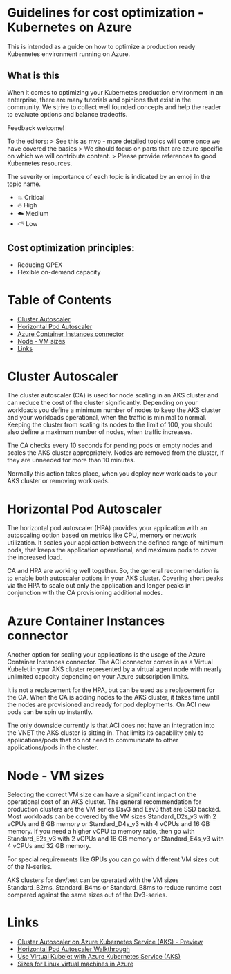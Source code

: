 # Guidelines for cost optimization - Kubernetes on Azure

This is intended as a guide on how to optimize a production ready Kubernetes environment running on Azure.

## What is this

When it comes to optimizing your Kubernetes production environment in an enterprise, there are many tutorials and opinions that exist in the community.
We strive to collect well founded concepts and help the reader to evaluate options and balance tradeoffs.

Feedback welcome!

To the editors:
    > See this as mvp - more detailed topics will come once we have covered the basics
    > We should focus on parts that are azure specific on which we will contribute content.
    > Please provide references to good Kubernetes resources.

The severity or importance of each topic is indicated by an emoji in the topic name.

* :boom: Critical
* :fire: High
* :cloud: Medium
* :partly_sunny: Low

## Cost optimization principles:

* Reducing OPEX
* Flexible on-demand capacity

Table of Contents
=================

* [Cluster Autoscaler](#cluster-autoscaler)
* [Horizontal Pod Autoscaler](#horizontal-pod-autoscaler)
* [Azure Container Instances connector](#azure-container-instances-connector)
* [Node - VM sizes](#node---vm-sizes)
* [Links](#links)

Cluster Autoscaler
=================

The cluster autoscaler (CA) is used for node scaling in an AKS cluster and can reduce the cost of the cluster significantly. Depending on your workloads you define a minimum number of nodes to keep the AKS cluster and your workloads operational, when the traffic is minimal to normal. Keeping the cluster from scaling its nodes to the limit of 100, you should also define a maximum number of nodes, when traffic increases.

The CA checks every 10 seconds for pending pods or empty nodes and scales the AKS cluster appropriately. Nodes are removed from the cluster, if they are unneeded for more than 10 minutes.

Normally this action takes place, when you deploy new workloads to your AKS cluster or removing workloads.

Horizontal Pod Autoscaler
=================

The horizontal pod autoscaler (HPA) provides your application with an autoscaling option based on metrics like CPU, memory or network utilization. It scales your application between the defined range of minimum pods, that keeps the application operational, and maximum pods to cover the increased load.

CA and HPA are working well together. So, the general recommendation is to enable both autoscaler options in your AKS cluster. Covering short peaks via the HPA to scale out only the application and longer peaks in conjunction with the CA provisioning additional nodes.

Azure Container Instances connector
=================

Another option for scaling your applications is the usage of the Azure Container Instances connector. The ACI connector comes in as a Virtual Kubelet in your AKS cluster represented by a virtual agent node with nearly unlimited capacity depending on your Azure subscription limits.

It is not a replacement for the HPA, but can be used as a replacement for the CA. When the CA is adding nodes to the AKS cluster, it takes time until the nodes are provisioned and ready for pod deployments. On ACI new pods can be spin up instantly.

The only downside currently is that ACI does not have an integration into the VNET the AKS cluster is sitting in. That limits its capability only to applications/pods that do not need to communicate to other applications/pods in the cluster.

Node - VM sizes
=================

Selecting the correct VM size can have a significant impact on the operational cost of an AKS cluster. The general recommendation for production clusters are the VM series Dsv3 and Esv3 that are SSD backed. Most workloads can be covered by the VM sizes Standard_D2s_v3 with 2 vCPUs and 8 GB memory or Standard_D4s_v3 with 4 vCPUs and 16 GB memory. If you need a higher vCPU to memory ratio, then go with Standard_E2s_v3 with 2 vCPUs and 16 GB memory or Standard_E4s_v3 with 4 vCPUs and 32 GB memory.

For special requirements like GPUs you can go with different VM sizes out of the N-series.

AKS clusters for dev/test can be operated with the VM sizes Standard_B2ms, Standard_B4ms or Standard_B8ms to reduce runtime cost compared against the same sizes out of the Dv3-series.

Links
=================

* [Cluster Autoscaler on Azure Kubernetes Service (AKS) - Preview](https://docs.microsoft.com/en-us/azure/aks/autoscaler)
* [Horizontal Pod Autoscaler Walkthrough](https://kubernetes.io/docs/tasks/run-application/horizontal-pod-autoscale-walkthrough/)
* [Use Virtual Kubelet with Azure Kubernetes Service (AKS)](https://docs.microsoft.com/en-us/azure/aks/virtual-kubelet)
* [Sizes for Linux virtual machines in Azure](https://docs.microsoft.com/en-us/azure/virtual-machines/linux/sizes)
